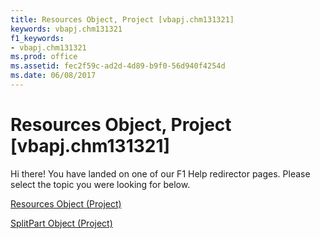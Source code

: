 ```yaml
---
title: Resources Object, Project [vbapj.chm131321]
keywords: vbapj.chm131321
f1_keywords:
- vbapj.chm131321
ms.prod: office
ms.assetid: fec2f59c-ad2d-4d89-b9f0-56d940f4254d
ms.date: 06/08/2017
---
```



# Resources Object, Project [vbapj.chm131321]

Hi there! You have landed on one of our F1 Help redirector pages. Please select the topic you were looking for below.

[Resources Object (Project)](http://msdn.microsoft.com/library/84f8357a-358b-f2ae-e164-65c0c5abd383%28Office.15%29.aspx)

[SplitPart Object (Project)](http://msdn.microsoft.com/library/7eb80010-7b5a-3833-a5c5-b02d0c0bea5c%28Office.15%29.aspx)


